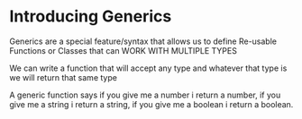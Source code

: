 # Introducing Generics

Generics are a special feature/syntax that allows us to define Re-usable Functions or Classes that can WORK WITH MULTIPLE TYPES

We can write a function that will accept any type and whatever that type is we will return that same type

A generic function says if you give me a number i return a number, if you give me a string i return a string, if you give me a boolean i return a boolean.
